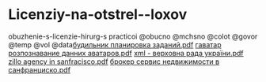 # Licenziy-na-otstrel--loxov
obuzhenie-s-licenzie-hirurg-s practicoi
@obucno
@mchsno
@colot
@govor
@temp
@vol
@data[будильник планировка заданий.pdf](https://github.com/mapsler/Licenziy-na-otstrel--loxov/files/7139058/default.pdf)
[гаватар розпознавание данних аватаров.pdf](https://github.com/mapsler/Licenziy-na-otstrel--loxov/files/7139059/default.pdf)
[xml - верховна рада україни.pdf](https://github.com/mapsler/Licenziy-na-otstrel--loxov/files/7139060/xml.-.pdf)
[zillo agency in sanfracisco.pdf](https://github.com/mapsler/Licenziy-na-otstrel--loxov/files/7139061/zillo.agency.in.sanfracisco.pdf)
[брокер сервис недвижимости в санфранциско.pdf](https://github.com/mapsler/Licenziy-na-otstrel--loxov/files/7139062/default.pdf)
